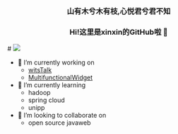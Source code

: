 <h3 align="center">山有木兮木有枝,心悦君兮君不知</h3>
<h3 align="center">Hi!这里是xinxin的GitHub啦 👋</h3>
#
<img src="https://github-readme-stats.vercel.app/api?username=XinSin-top&show_icons=true">

- 🔭 I’m currently working on
  - <a target="_blank" href="https://github.com/XinSin-top/witsTalk/">witsTalk</a> 
  - <a target="_blank" href="https://github.com/XinSin-top/MultifunctionalWidget/">MultifunctionalWidget</a> 
- 🌱 I’m currently learning
  - hadoop
  - spring cloud
  - unipp
- 👯 I’m looking to collaborate on
  - open source javaweb
